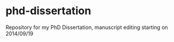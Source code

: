 phd-dissertation
================

Repository for my PhD Dissertation, manuscript editing starting on 2014/09/19
